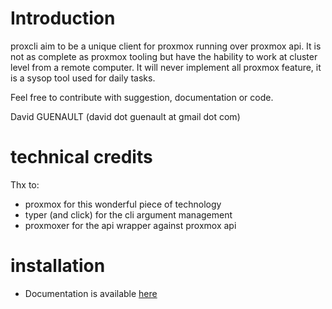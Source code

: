 # Introduction

proxcli aim to be a unique client for proxmox running over proxmox api. It is not as complete as proxmox tooling but have the hability to work at cluster level from a remote computer. It will never implement all proxmox feature, it is a sysop tool used for daily tasks. 

Feel free to contribute with suggestion, documentation or code. 

David GUENAULT (david dot guenault at gmail dot com)

# technical credits

Thx to:

- proxmox for this wonderful piece of technology
- typer (and click) for the cli argument management
- proxmoxer for the api wrapper against proxmox api

# installation

- Documentation is available [here](https://david-guenault.github.io/proxcli-documentation/index.html)